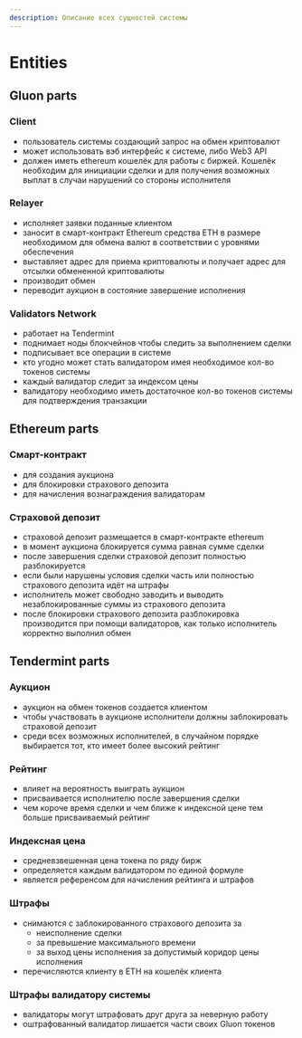 ```yaml
---
description: Описание всех сущностей системы
---
```


# Entities

## Gluon parts

### Client

* пользователь системы создающий запрос на обмен криптовалют
* может использовать вэб интерфейс к системе, либо Web3 API
* должен иметь еthereum кошелёк для работы с биржей. Кошелёк необходим для инициации сделки и для получения возможных выплат в случаи нарушений со стороны исполнителя

### Relayer

* исполняет заявки поданные клиентом
* заносит в смарт-контракт Ethereum средства ETH в размере необходимом для обмена валют в соответствии с уровнями обеспечения
* выставляет адрес для приема криптовалюты и получает адрес для отсылки обмененной криптовалюты
* производит обмен
* переводит аукцион в состояние завершение исполнения

### Validators Network

* работает на Tendermint
* поднимает ноды блокчейнов чтобы следить за выполнением сделки
* подписывает все операции в системе
* кто угодно может стать валидатором имея необходимое кол-во токенов системы
* каждый валидатор следит за индексом цены
* валидатору необходимо иметь достаточное кол-во токенов системы для подтверждения транзакции

## Ethereum parts

### Смарт-контракт

* для создания аукциона
* для блокировки страхового депозита
* для начисления вознаграждения валидаторам

### Страховой депозит

* страховой депозит размещается в смарт-контракте ethereum
* в момент аукциона блокируется сумма равная сумме сделки
* после завершения сделки страховой депозит полностью разблокируется
* если были нарушены условия сделки часть или полностью страхового депозита идёт на штрафы
* исполнитель может свободно заводить и выводить незаблокированные суммы из страхового депозита
* после блокировки страхового депозита разблокировка производится при помощи валидаторов, как только исполнитель корректно выполнил обмен

## Tendermint parts

### Аукцион

* аукцион на обмен токенов создается клиентом
* чтобы участвовать в аукционе исполнители должны заблокировать страховой депозит
* среди всех возможных исполнителей, в случайном порядке выбирается тот, кто имеет более высокий рейтинг

### Рейтинг

* влияет на вероятность выиграть аукцион
* присваивается исполнителю после завершения сделки
* чем короче время сделки и чем ближе к индексной цене тем больше присваиваемый рейтинг

### Индексная цена

* средневзвешенная цена токена по ряду бирж
* определяется каждым валидатором по единой формуле
* является референсом для начисления рейтинга и штрафов

### Штрафы

* снимаются с заблокированного страхового депозита за
  * неисполнение сделки
  * за превышение максимального времени
  * за выход цены исполнения за допустимый коридор цены исполнения
* перечисляются клиенту в ETH на кошелёк клиента

### Штрафы валидатору системы

* валидаторы могут штрафовать друг друга за неверную работу
* оштрафованный валидатор лишается части своих Gluon токенов

